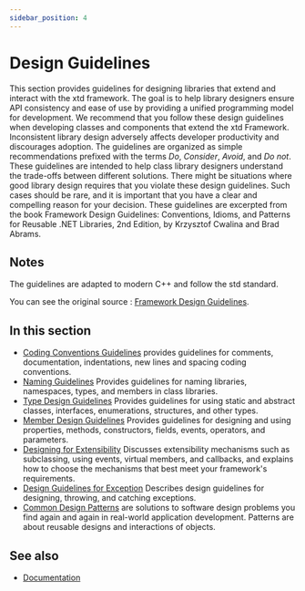 ```yaml
---
sidebar_position: 4
---
```


# Design Guidelines

This section provides guidelines for designing libraries that extend and interact with the xtd framework. 
The goal is to help library designers ensure API consistency and ease of use by providing a unified programming model for development.
We recommend that you follow these design guidelines when developing classes and components that extend the xtd Framework. 
Inconsistent library design adversely affects developer productivity and discourages adoption. 
The guidelines are organized as simple recommendations prefixed with the terms *Do*, *Consider*, *Avoid*, and *Do not*.
These guidelines are intended to help class library designers understand the trade-offs between different solutions. 
There might be situations where good library design requires that you violate these design guidelines.
Such cases should be rare, and it is important that you have a clear and compelling reason for your decision.
These guidelines are excerpted from the book Framework Design Guidelines:
Conventions, Idioms, and Patterns for Reusable .NET Libraries, 2nd Edition, by Krzysztof Cwalina and Brad Abrams.

## Notes

The guidelines are adapted to modern C++ and follow the std standard.

You can see the original source : [Framework Design Guidelines](https://docs.microsoft.com/en-us/dotnet/standard/design-guidelines).

## In this section

* [Coding Conventions Guidelines](/docs/documentation/design_guidelines/coding_conventions_guidelines) provides guidelines for comments, documentation, indentations, new lines and spacing coding conventions.
* [Naming Guidelines](/docs/documentation/design_guidelines/Naming%20Guidelines) Provides guidelines for naming libraries, namespaces, types, and members in class libraries.
* [Type Design Guidelines](/docs/documentation/design_guidelines/Type%20Design%20Guidelines) Provides guidelines for using static and abstract classes, interfaces, enumerations, structures, and other types.
* [Member Design Guidelines](/docs/documentation/design_guidelines/Member%20Design%20Guidelines) Provides guidelines for designing and using properties, methods, constructors, fields, events, operators, and parameters.
* [Designing for Extensibility](/docs/documentation/design_guidelines/Designing%20for%20Extensibility) Discusses extensibility mechanisms such as subclassing, using events, virtual members, and callbacks, and explains how to choose the mechanisms that best meet your framework's requirements.
* [Design Guidelines for Exception](/docs/documentation/design_guidelines/design_guidelines_for_exception) Describes design guidelines for designing, throwing, and catching exceptions.
* [Common Design Patterns](/docs/documentation/design_guidelines/common_design_patterns) are solutions to software design problems you find again and again in real-world application development. Patterns are about reusable designs and interactions of objects.

## See also

* [Documentation](/docs/documentation)

